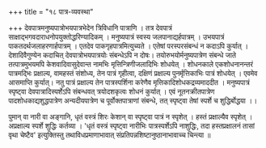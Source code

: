 +++
title = "१८ पात्र-व्यवस्था"

+++
देवपात्रमनुष्यपात्रोभयपात्रभेदेन त्रिविधानि पात्राणि । 
तत्र देवपात्रं साक्षाद्भगवदाराधनोपयुक्तोद्धरिण्यादिकम् । 
मनुष्यपात्रं स्वस्य जलपानाद्यर्हपात्रम् । 
उभयपात्रं पाकतदर्थजलाहरणार्हपात्रम् । 
एतदेव पाकगृहपात्रमित्युच्यते । 
एतेषां परस्परसंबन्धं न कदाऽपि कुर्यात् । 
देशादिवैगुण्येन कदाचित् देवपात्रोभयपात्रयोः संबन्धेऽपि न दोषः। 
तयोरुभयोर्मनुष्यपात्रेण संबन्धे जाते तत्पात्रमुभयमपि केशवादिवासुदेवान्त नामभिः मृत्तिन्त्रिणीजलादिभिः शोधयेत् । 
शोधनकाले एकशोधनानन्तरं पात्रमद्भिः प्रक्षाल्य, वामहस्तं संशोध्य, तेन पात्रं गृहीत्वा, दक्षिणं प्रक्षाल्य पुनर्मृत्तिकाभिः पात्रं शोधयेत् । 
एवमेव आसमाप्ति कुर्यात्। 
नतु पात्रं प्रक्षाल्य तेन पात्रस्पर्शिना करेणैव मृत्तिकादिशोधकद्रव्यमाददीत । 
मनुष्यपात्रं स्पृष्ट्वा देवपात्रादिस्पर्शेऽपि संबन्धवत् त्रयोदशकृत्वः शोधनं कुर्यात् । 
एवं नूतनक्रीतपात्रेण पादशोधकाद्यशुद्धपात्रेण अन्यदीयपात्रेण च पूर्वोक्तपात्राणां संबन्धे, तत् स्पृष्ट्वा तेषां स्पर्शे च शुद्धिर्बोद्धया ।।

पुमान् वा नारी वा अङ्गानि, धृतं वस्त्रं शिरः केशान् वा स्पृष्ट्वा पात्रं न स्पृशेत् । 
हस्तं प्रक्षाल्यैव स्पृशेत् । 
अप्रक्षाल्य स्पर्शे शुद्धिः कर्तव्या । 
'धृतं वस्त्रं स्पृष्ट्वा नारीभिः पात्रस्पर्शेऽपि नाशुद्धिः, तदा हस्तप्रक्षालनं तासां वृथा चेष्टैव' इत्युक्तिस्तु तथाविधप्रमाणाभावात्
संप्रतिपन्नशिष्टानुष्ठानाभावाच्च चिन्त्या ॥